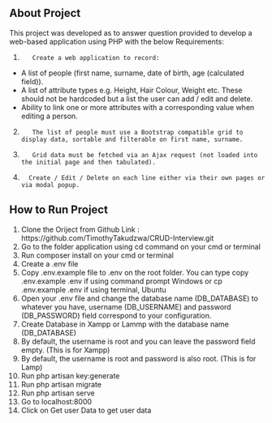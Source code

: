 ## About Project

This project was developed as to answer question provided to develop a web-based application using PHP with the below Requirements:

1.        Create a web application to record:

 <ul><li> A list of people (first name, surname, date of birth, age (calculated field)).</li>

<li> A list of attribute types e.g. Height, Hair Colour, Weight etc.  These should not be hardcoded but a list the user can add / edit and delete.</li>

<li>Ability to link one or more attributes with a corresponding value when editing a person.</li></ul>

2.        The list of people must use a Bootstrap compatible grid to display data, sortable and filterable on first name, surname.

3.        Grid data must be fetched via an Ajax request (not loaded into the initial page and then tabulated).

4.       Create / Edit / Delete on each line either via their own pages or via modal popup.

## How to Run Project

<ol>
  <li>Clone the Oriject from Github Link : https://github.com/TimothyTakudzwa/CRUD-Interview.git</li>
  <li>Go to the folder application using cd command on your cmd or terminal
<li>Run composer install on your cmd or terminal</li>
<li> Create a .env file </li>
<li>Copy .env.example file to .env on the root folder. You can type copy .env.example .env if using command prompt Windows or cp .env.example .env if using terminal, Ubuntu</li>
<li>Open your .env file and change the database name (DB_DATABASE) to whatever you have, username (DB_USERNAME) and password (DB_PASSWORD) field correspond to your configuration. </li>
<li>Create Database in Xampp or Lammp with the database name (DB_DATABASE)</li>
<li>By default, the username is root and you can leave the password field empty. (This is for Xampp) 
<li>By default, the username is root and password is also root. (This is for Lamp)</li>
<li>Run php artisan key:generate</li>
<li>Run php artisan migrate</li>
<li>Run php artisan serve</li>
<li>Go to localhost:8000</li>
  <li>Click on Get user Data to get user data </li>
</ol>
